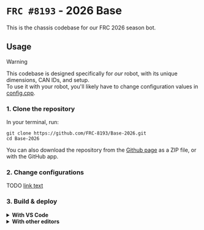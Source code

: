 # `FRC #8193` - 2026 Base

This is the chassis codebase for our FRC 2026 season bot.

## Usage

> [!WARNING]
> This codebase is designed specifically for *our* robot, with its unique dimensions, CAN IDs, and setup.  
> To use it with your robot, you'll likely have to change configuration values in [config.cpp](src/main/cpp/stingers/config.cpp).

### 1. Clone the repository
In your terminal, run:
```
git clone https://github.com/FRC-8193/Base-2026.git
cd Base-2026
```
You can also download the repository from the [Github page](https://github.com/FRC-8193/Base-2026) as a ZIP file, or with the GitHub app.

### 2. Change configurations
TODO
[link text](https://github.com/user/repo/blob/branch/path/to/file.ext)
### 3. Build & deploy
<details>
<summary><strong>With VS Code</strong></summary>  
  
From the WPILib flavour of VS Code, you can press Shift-f5 or use the dropdown menu in the top right to deploy code.
</details>
<details>
<summary><strong>With other editors</strong></summary>

Open a terminal window, either in your editor or separately, run:
```
./gradlew deploy
```
Or, on Windows:
```
.\gradlew.bat deploy
```
</details>
